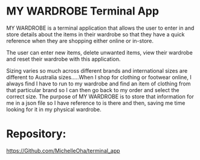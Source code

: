 # MY WARDROBE Terminal App

MY WARDROBE is a terminal application that allows the user to enter in and store details about the items in their wardrobe so that they have a quick reference when they are shopping either online or in-store.

The user can enter new items, delete unwanted items, view their wardrobe and reset their wardrobe with this application.

Sizing varies so much across different brands and international sizes are different to Australia sizes.....When I shop for clothing or footwear online, I always find I have to run to my wardrobe and find an item of clothing from that particular brand so I can then go back to my order and select the correct size. The purpose of MY WARDROBE is to store that information for me in a json file so I have reference to is there and then, saving me time looking for it in my physical wardrobe.

# Repository:

https://Github.com/MichelleOha/terminal_app
